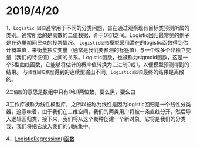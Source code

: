 2019/4/20
===========  
1、`Logistic 回归`通常用于不同的分类问题，旨在通过观察现有目标类预测所属的类别。通常所给的是离散的二值数据，介于0和1之间。Logistic回归最常见的例子是在选举期间民众的投票情况。
`Logistic回归`模型采用潜在的logistic函数得到估计概率值，来衡量独立变量（通常是我们要预测的标签值）与一个或多个非独立变量（我们的特征值）之间的关系。Logistic函数，也被称为sigmoid函数，这是一个S型曲线函数，它能够将估计的概率值转换为二进制0或1，以便模型预测得到的结果。
与`线性回归模型`得到的连续型输出不同，`Logistics回归`最终的结果是离散的。

2`二值图`的意思是数组中只有0和1两位数，要么黑，要么白

3工作库被称为线性模型库，之所以被称为线性是因为logistic回归是一个线性分类器，这意味着，由于我们在二维空间，我们的两类用户将被一条直线分开，然后导入逻辑回归类，接下来，我们将从这个勒种创建一个新对象，它将是我们的分类我，我们将把它放入我们的训练集中。

4、[LogisticRegression()函数](https://blog.csdn.net/kingzone_2008/article/details/81067036)
